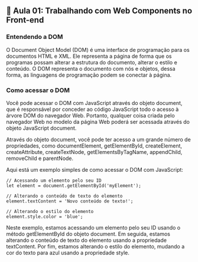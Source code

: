 ## 📝 Aula 01: Trabalhando com Web Components no Front-end
### Entendendo a DOM
O Document Object Model (DOM) é uma interface de programação para os documentos HTML e XML. Ele representa a página de forma que os programas possam alterar a estrutura do documento, alterar o estilo e conteúdo. O DOM representa o documento com nós e objetos, dessa forma, as linguagens de programação podem se conectar à página.

### Como acessar o DOM
Você pode acessar o DOM com JavaScript através do objeto document, que é responsável por conceder ao código JavaScript todo o acesso à árvore DOM do navegador Web. Portanto, qualquer coisa criada pelo navegador Web no modelo da página Web poderá ser acessada através do objeto JavaScript document.

Através do objeto document, você pode ter acesso a um grande número de propriedades, como documentElement, getElementById, createElement, createAttribute, createTextNode, getElementsByTagName, appendChild, removeChild e parentNode.

Aqui está um exemplo simples de como acessar o DOM com JavaScript:
```
// Acessando um elemento pelo seu ID
let element = document.getElementById('myElement');

// Alterando o conteúdo de texto do elemento
element.textContent = 'Novo conteúdo de texto!';

// Alterando o estilo do elemento
element.style.color = 'blue';
```

Neste exemplo, estamos acessando um elemento pelo seu ID usando o método getElementById do objeto document. Em seguida, estamos alterando o conteúdo de texto do elemento usando a propriedade textContent. Por fim, estamos alterando o estilo do elemento, mudando a cor do texto para azul usando a propriedade style.